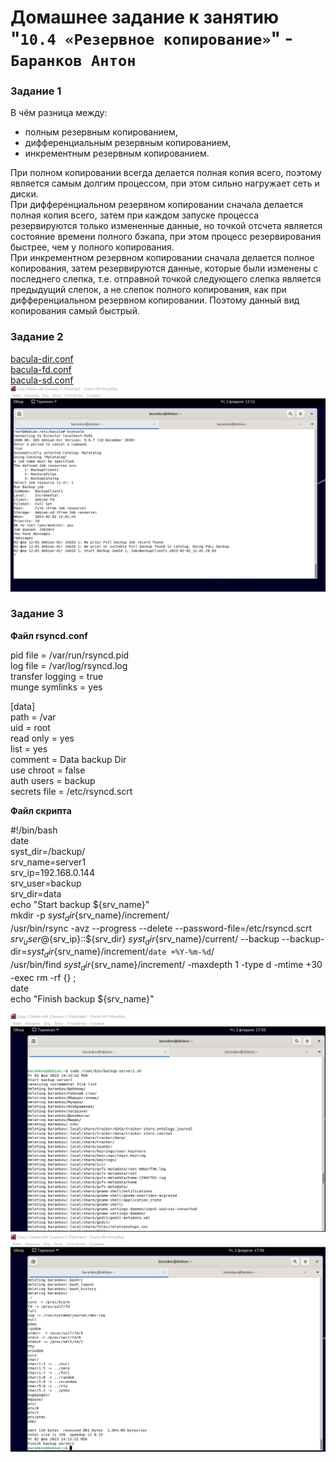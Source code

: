 # Домашнее задание к занятию "`10.4 «Резервное копирование»`" - `Баранков Антон`

### Задание 1
В чём разница между:
- полным резервным копированием,
- дифференциальным резервным копированием,
- инкрементным резервным копированием.

При полном копировании всегда делается полная копия всего, поэтому является самым долгим процессом, при этом сильно нагружает сеть и диски.  
При дифференциальном резервном копировании сначала делается полная копия всего, затем при каждом запуске процесса резервируются только измененные данные, но точкой отсчета является состояние времени полного бэкапа, при этом процесс резервирования быстрее, чем у полного копирования.  
При инкрементном резервном копировании сначала делается полное копирования, затем резервируются данные, которые были изменены с последнего слепка, т.е. отправной точкой следующего слепка является предыдущий слепок, а не слепок полного копирования, как при дифференциальном резервном копировании. Поэтому данный вид копирования самый быстрый.  

### Задание 2

[bacula-dir.conf](img/bacula-dir.conf)  
[bacula-fd.conf](img/bacula-fd.conf)  
[bacula-sd.conf](img/bacula-sd.conf)  
![Скриншот](img/1.jpg)

### Задание 3

**Файл rsyncd.conf**  

pid file = /var/run/rsyncd.pid  
log file = /var/log/rsyncd.log  
transfer logging = true  
munge symlinks = yes  

[data]  
path = /var  
uid = root  
read only = yes  
list = yes  
comment = Data backup Dir  
use chroot = false  
auth users = backup  
secrets file = /etc/rsyncd.scrt  

**Файл скрипта**  
 
#!/bin/bash  
date  
syst_dir=/backup/  
srv_name=server1  
srv_ip=192.168.0.144  
srv_user=backup  
srv_dir=data  
echo "Start backup ${srv_name}"  
mkdir -p ${syst_dir}${srv_name}/increment/  
/usr/bin/rsync -avz --progress --delete --password-file=/etc/rsyncd.scrt ${srv_user}@${srv_ip}::${srv_dir} ${syst_dir}${srv_name}/current/ --backup --backup-dir=${syst_dir}${srv_name}/increment/`date +%Y-%m-%d`/  
/usr/bin/find ${syst_dir}${srv_name}/increment/ -maxdepth 1 -type d -mtime +30 -exec rm -rf {} \;  
date  
echo "Finish backup ${srv_name}"  

![Скриншот](img/2.jpg)
![Скриншот](img/3.jpg)
